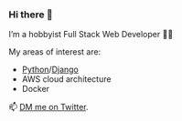 ### Hi there 👋

<!--
**faisalzone/faisalzone** is a ✨ _special_ ✨ repository because its `README.md` (this file) appears on your GitHub profile.

Here are some ideas to get you started:

- 🔭 I’m currently working on ...
- 🌱 I’m currently learning ...
- 👯 I’m looking to collaborate on ...
- 🤔 I’m looking for help with ...
- 💬 Ask me about ...
- 📫 How to reach me: ...
- 😄 Pronouns: ...
- ⚡ Fun fact: ...
-->

I’m a hobbyist Full Stack Web Developer 👴🏼

My areas of interest are: 

- [Python](https://www.python.org/)/[Django](https://www.djangoproject.com/)
- AWS cloud architecture
- Docker

📫 [DM me on Twitter](https://twitter.com/cloudnumber009).
